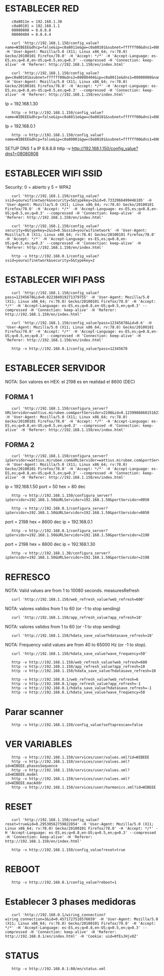 # ESTABLECER RED

       c0a8011e = 192.168.1.30
       c0a80101 = 192.168.1.1
       08080808 = 8.8.8.8
       08080404 = 8.8.4.4

       curl 'http://192.168.1.150/config_value?name=WIBEEE&dhcp=false&ip=c0a8011e&gw=c0a80101&subnet=ffffff00&dns1=08080808&dns2=08080404&id=0.4281428711978198' -H 'User-Agent: Mozilla/5.0 (X11; Linux x86_64; rv:78.0) Gecko/20100101 Firefox/78.0' -H 'Accept: */*' -H 'Accept-Language: es-ES,es;q=0.8,en-US;q=0.5,en;q=0.3' --compressed -H 'Connection: keep-alive' -H 'Referer: http://192.168.1.150/en/index.html'

       curl 'http://192.168.1.150/config_value?gw=c0a80101&subnet=ffffff00&dns2=08080404&ip=c0a8011e&dns1=08080808&name=WIBEEE&id=0.8&dhcp=false' -H 'User-Agent: Mozilla/5.0 (X11; Linux x86_64; rv:78.0) Gecko/20100101 Firefox/78.0' -H 'Accept: */*' -H 'Accept-Language: es-ES,es;q=0.8,en-US;q=0.5,en;q=0.3' --compressed -H 'Connection: keep-alive' -H 'Referer: http://192.168.1.150/en/index.html'

Ip = 192.168.1.30

       http -v http://192.168.1.150/config_value?name=WIBEEE&dhcp=false&ip=c0a8011e&gw=c0a80101&subnet=ffffff00&dns1=08080808&dns2=08080404

Ip = 192.168.0.1

       http -v http://192.168.1.150/config_value?name=WIBEEE&dhcp=false&ip=c0a80001&gw=c0a80101&subnet=ffffff00&dns1=08080808&dns2=08080404

SETUP DNS 1 a IP 8.8.8.8
       http -v http://192.168.1.150/config_value?dns1=08080808

# ESTABLECER WIFI SSID

Security: 0 = abierto     y   5 = WPA2

       curl 'http://192.168.1.150/config_value?ssid=yourwifinetwork&security=5&typekey=2&id=0.7332966499446105' -H 'User-Agent: Mozilla/5.0 (X11; Linux x86_64; rv:78.0) Gecko/20100101 Firefox/78.0' -H 'Accept: */*' -H 'Accept-Language: es-ES,es;q=0.8,en-US;q=0.5,en;q=0.3' --compressed -H 'Connection: keep-alive' -H 'Referer: http://192.168.1.150/en/index.html'

       curl 'http://192.168.1.150/config_value?security=0&typekey=2&id=0.5&ssid=yourwifinetwork' -H 'User-Agent: Mozilla/5.0 (X11; Linux x86_64; rv:78.0) Gecko/20100101 Firefox/78.0' -H 'Accept: */*' -H 'Accept-Language: es-ES,es;q=0.8,en-US;q=0.5,en;q=0.3' --compressed -H 'Connection: keep-alive' -H 'Referer: http://192.168.1.150/en/index.html'

       http -v http://192.168.0.1/config_value?ssid=yourwifinetwork&security=5&typekey=2

# ESTABLECER WIFI PASS

       curl 'http://192.168.1.150/config_value?pass=12345678&id=0.022384919271379755' -H 'User-Agent: Mozilla/5.0 (X11; Linux x86_64; rv:78.0) Gecko/20100101 Firefox/78.0' -H 'Accept: */*' -H 'Accept-Language: es-ES,es;q=0.8,en-US;q=0.5,en;q=0.3' --compressed -H 'Connection: keep-alive' -H 'Referer: http://192.168.1.150/en/index.html'

       curl 'http://192.168.1.150/config_value?pass=12345678&id=0.6' -H 'User-Agent: Mozilla/5.0 (X11; Linux x86_64; rv:78.0) Gecko/20100101 Firefox/78.0' -H 'Accept: */*' -H 'Accept-Language: es-ES,es;q=0.8,en-US;q=0.5,en;q=0.3' --compressed -H 'Connection: keep-alive' -H 'Referer: http://192.168.1.150/en/index.html'

       http -v http://192.168.0.1/config_value?pass=12345678

# ESTABLECER SERVIDOR

NOTA: Son valores en HEX: el 2198 es en realidad el 8600 (DEC)

## FORMA 1

       curl 'http://192.168.1.150/configura_server?URLServidor=wattius.mirubee.com&portServidor=2198&id=0.12399868601518238' -H 'User-Agent: Mozilla/5.0 (X11; Linux x86_64; rv:78.0) Gecko/20100101 Firefox/78.0' -H 'Accept: */*' -H 'Accept-Language: es-ES,es;q=0.8,en-US;q=0.5,en;q=0.3' --compressed -H 'Connection: keep-alive' -H 'Referer: http://192.168.1.150/en/index.html'

## FORMA 2

       curl 'http://192.168.1.150/configura_server?ipServidor=wattius.mirubee.com&URLServidor=wattius.mirubee.com&portServidor=2198&id=0.7' -H 'User-Agent: Mozilla/5.0 (X11; Linux x86_64; rv:78.0) Gecko/20100101 Firefox/78.0' -H 'Accept: */*' -H 'Accept-Language: es-ES,es;q=0.8,en-US;q=0.5,en;q=0.3' --compressed -H 'Connection: keep-alive' -H 'Referer: http://192.168.1.150/en/index.html'

ip = 192.168.1.50
port = 50 hex = 80 dec

       http -v http://192.168.1.150/configura_server?ipServidor=192.168.1.50&URLServidor=192.168.1.50&portServidor=0050

       http -v http://192.168.0.1/configura_server?ipServidor=192.168.1.50&URLServidor=192.168.1.50&portServidor=0050

port = 2198 hex = 8600 dec
ip = 192.168.0.1

       http -v http://192.168.0.1/configura_server?ipServidor=192.168.1.50&URLServidor=192.168.1.50&portServidor=2198

port = 2198 hex = 8600 dec
ip = 192.168.1.30

       http -v http://192.168.1.30/configura_server?ipServidor=192.168.1.50&URLServidor=192.168.1.50&portServidor=2198

# REFRESCO

NOTA: Valid values are from 1 to 10080 seconds.
measuresRefresh

       curl 'http://192.168.1.150/web_refresh_value?web_refresh=600'

NOTA: valores validos from 1 to 60 (or -1 to stop sending)

       curl 'http://192.168.1.150/app_refresh_value?app_refresh=10'

NOTA: valores validos from 1 to 60 (or -1 to stop sending)

       curl 'http://192.168.1.150/hdata_save_value?hdatasave_refresh=10'

NOTA: Frequency valid values are from 40 to 65000 Hz  (or -1 to stop).

       curl 'http://192.168.1.150/hdata_save_value?wave_frequency=50'

       http -v http://192.168.1.150/web_refresh_value?web_refresh=600
       http -v http://192.168.1.150/app_refresh_value?app_refresh=10
       http -v http://192.168.1.150/hdata_save_value?hdatasave_refresh=10

       http -v http://192.168.0.1/web_refresh_value?web_refresh=6
       http -v http://192.168.0.1/app_refresh_value?app_refresh=-1
       http -v http://192.168.0.1/hdata_save_value?hdatasave_refresh=-1
       http -v http://192.168.0.1/hdata_save_value?wave_frequency=50

# Parar scanner

       http -v http://192.168.1.150/config_value?softaprescan=false

# VER VARIABLES

       http -v http://192.168.1.150/services/user/values.xml?id=WIBEEE
       http -v http://192.168.1.150/services/user/values.xml?id=WIBEEE.phasesSequence
       http -v http://192.168.1.150/services/user/values.xml?id=WIBEEE.model
       http -v http://192.168.1.150/services/user/values.xml?id=WIBEEE.macAddr
       http -v http://192.168.1.150/services/user/harmonics.xml?id=WIBEEE

# RESET

       curl 'http://192.168.1.150/config_value?reset=true&id=0.29530562759822854' -H 'User-Agent: Mozilla/5.0 (X11; Linux x86_64; rv:78.0) Gecko/20100101 Firefox/78.0' -H 'Accept: */*' -H 'Accept-Language: es-ES,es;q=0.8,en-US;q=0.5,en;q=0.3' --compressed -H 'Connection: keep-alive' -H 'Referer: http://192.168.1.150/en/index.html'

       http -v http://192.168.1.150/config_value?reset=true

# REBOOT

       http -v http://192.168.0.1/config_value?reboot=1

# Establecer 3 phases medidoras

       curl 'http://192.168.0.1/wiring_connection?wiring_connection=3&id=0.4571727516576659' -H 'User-Agent: Mozilla/5.0 (X11; Linux x86_64; rv:78.0) Gecko/20100101 Firefox/78.0' -H 'Accept: */*' -H 'Accept-Language: es-ES,es;q=0.8,en-US;q=0.5,en;q=0.3' --compressed -H 'Connection: keep-alive' -H 'Referer: http://192.168.0.1/en/index.html' -H 'Cookie: uid=0fEsJHjv8Z'

# STATUS

       http -v http://192.168.0.1:80/en/status.xml
